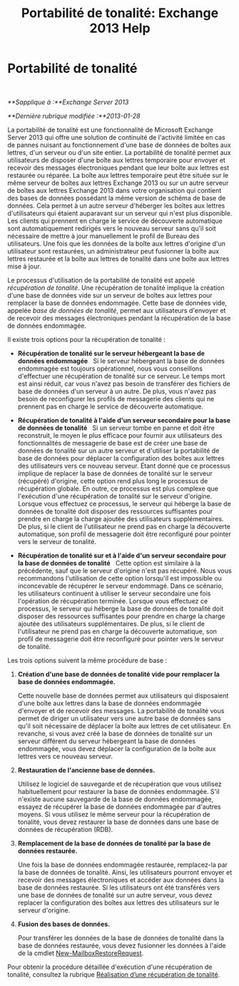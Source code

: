 ﻿---
title: 'Portabilité de tonalité: Exchange 2013 Help'
TOCTitle: Portabilité de tonalité
ms:assetid: ea62fae0-5e0a-460c-beb6-52532c8c8dbc
ms:mtpsurl: https://technet.microsoft.com/fr-fr/library/Dd876950(v=EXCHG.150)
ms:contentKeyID: 51407244
ms.date: 04/24/2018
mtps_version: v=EXCHG.150
ms.translationtype: HT
---

# Portabilité de tonalité

 

_**Sapplique à :**Exchange Server 2013_

_**Dernière rubrique modifiée :**2013-01-28_

La portabilité de tonalité est une fonctionnalité de Microsoft Exchange Server 2013 qui offre une solution de continuité de l'activité limitée en cas de pannes nuisant au fonctionnement d'une base de données de boîtes aux lettres, d'un serveur ou d'un site entier. La portabilité de tonalité permet aux utilisateurs de disposer d'une boîte aux lettres temporaire pour envoyer et recevoir des messages électroniques pendant que leur boîte aux lettres est restaurée ou réparée. La boîte aux lettres temporaire peut être située sur le même serveur de boîtes aux lettres Exchange 2013 ou sur un autre serveur de boîtes aux lettres Exchange 2013 dans votre organisation qui contient des bases de données possédant la même version de schéma de base de données. Cela permet à un autre serveur d'héberger les boîtes aux lettres d'utilisateurs qui étaient auparavant sur un serveur qui n'est plus disponible. Les clients qui prennent en charge le service de découverte automatique sont automatiquement redirigés vers le nouveau serveur sans qu'il soit nécessaire de mettre à jour manuellement le profil de Bureau des utilisateurs. Une fois que les données de la boîte aux lettres d'origine d'un utilisateur sont restaurées, un administrateur peut fusionner la boîte aux lettres restaurée et la boîte aux lettres de tonalité dans une boîte aux lettres mise à jour.

Le processus d'utilisation de la portabilité de tonalité est appelé *récupération de tonalité*. Une récupération de tonalité implique la création d'une base de données vide sur un serveur de boîtes aux lettres pour remplacer la base de données endommagée. Cette base de données vide, appelée *base de données de tonalité*, permet aux utilisateurs d'envoyer et de recevoir des messages électroniques pendant la récupération de la base de données endommagée.

Il existe trois options pour la récupération de tonalité :

  - **Récupération de tonalité sur le serveur hébergeant la base de données endommagée**   Si le serveur hébergeant la base de données endommagée est toujours opérationnel, nous vous conseillons d'effectuer une récupération de tonalité sur ce serveur. Le temps mort est ainsi réduit, car vous n'avez pas besoin de transférer des fichiers de base de données d'un serveur à un autre. De plus, vous n'avez pas besoin de reconfigurer les profils de messagerie des clients qui ne prennent pas en charge le service de découverte automatique.

  - **Récupération de tonalité à l'aide d'un serveur secondaire pour la base de données de tonalité**   Si un serveur tombe en panne et doit être reconstruit, le moyen le plus efficace pour fournir aux utilisateurs des fonctionnalités de messagerie de base est de créer une base de données de tonalité sur un autre serveur et d'utiliser la portabilité de base de données pour déplacer la configuration des boîtes aux lettres des utilisateurs vers ce nouveau serveur. Étant donné que ce processus implique de replacer la base de données de tonalité sur le serveur (récupéré) d'origine, cette option rend plus long le processus de récupération globale. En outre, ce processus est plus complexe que l'exécution d'une récupération de tonalité sur le serveur d'origine. Lorsque vous effectuez ce processus, le serveur qui héberge la base de données de tonalité doit disposer des ressources suffisantes pour prendre en charge la charge ajoutée des utilisateurs supplémentaires. De plus, si le client de l'utilisateur ne prend pas en charge la découverte automatique, son profil de messagerie doit être reconfiguré pour pointer vers le serveur de tonalité.

  - **Récupération de tonalité sur et à l'aide d'un serveur secondaire pour la base de données de tonalité**   Cette option est similaire à la précédente, sauf que le serveur d'origine n'est pas récupéré. Nous vous recommandons l'utilisation de cette option lorsqu'il est impossible ou inconcevable de récupérer le serveur endommagé. Dans ce scénario, les utilisateurs continuent à utiliser le serveur secondaire une fois l'opération de récupération terminée. Lorsque vous effectuez ce processus, le serveur qui héberge la base de données de tonalité doit disposer des ressources suffisantes pour prendre en charge la charge ajoutée des utilisateurs supplémentaires. De plus, si le client de l'utilisateur ne prend pas en charge la découverte automatique, son profil de messagerie doit être reconfiguré pour pointer vers le serveur de tonalité.

Les trois options suivent la même procédure de base :

1.  **Création d'une base de données de tonalité vide pour remplacer la base de données endommagée.**
    
    Cette nouvelle base de données permet aux utilisateurs qui disposaient d'une boîte aux lettres dans la base de données endommagée d'envoyer et de recevoir des messages. La portabilité de tonalité vous permet de diriger un utilisateur vers une autre base de données sans qu'il soit nécessaire de déplacer la boîte aux lettres de cet utilisateur. En revanche, si vous avez créé la base de données de tonalité sur un serveur différent du serveur hébergeant la base de données endommagée, vous devez déplacer la configuration de la boîte aux lettres vers ce nouveau serveur.

2.  **Restauration de l'ancienne base de données.**
    
    Utilisez le logiciel de sauvegarde et de récupération que vous utilisez habituellement pour restaurer la base de données endommagée. S'il n'existe aucune sauvegarde de la base de données endommagée, essayez de récupérer la base de données endommagée par d'autres moyens. Si vous utilisez le même serveur pour la récupération de tonalité, vous devez restaurer la base de données dans une base de données de récupération (RDB).

3.  **Remplacement de la base de données de tonalité par la base de données restaurée.**
    
    Une fois la base de données endommagée restaurée, remplacez-la par la base de données de tonalité. Ainsi, les utilisateurs pourront envoyer et recevoir des messages électroniques et accéder aux données dans la base de données restaurée. Si les utilisateurs ont été transférés vers une base de données de tonalité sur un autre serveur, vous devez replacer la configuration des boîtes aux lettres des utilisateurs sur le serveur d'origine.

4.  **Fusion des bases de données.**
    
    Pour transférer les données de la base de données de tonalité dans la base de données restaurée, vous devez fusionner les données à l'aide de la cmdlet [New-MailboxRestoreRequest](https://technet.microsoft.com/fr-fr/library/ff829875\(v=exchg.150\)).

Pour obtenir la procédure détaillée d'exécution d'une récupération de tonalité, consultez la rubrique [Réalisation d’une récupération de tonalité](perform-a-dial-tone-recovery-exchange-2013-help.md).

